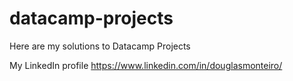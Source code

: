 # datacamp-projects
Here are my solutions to Datacamp Projects

My LinkedIn profile
https://www.linkedin.com/in/douglasmonteiro/
